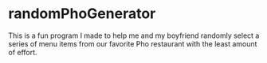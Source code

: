 # randomPhoGenerator
This is a fun program I made to help me and my boyfriend randomly select a series of menu items from our favorite Pho restaurant with the least amount of effort.
